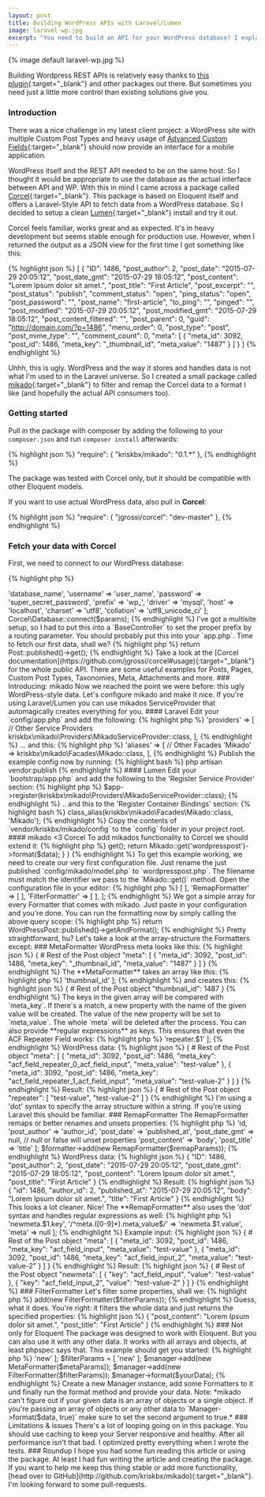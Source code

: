 ```yaml
---
layout: post
title: Building WordPress APIs with Laravel/Lumen
image: laravel-wp.jpg
excerpt: "You need to build an API for your WordPress database? I explain how you can do that using Laravel/Lumen."
---
```


{% image default laravel-wp.jpg %}

Building Wordpress REST APIs is relatively easy thanks to [this plugin](https://github.com/WP-API/WP-API){:target="_blank"} and other packages out there. But sometimes you need just a little more control than existing solutions give you.

### Introduction

There was a nice challenge in my latest client project: a WordPress site with multiple Custom Post Types and heavy usage of [Advanced Custom Fields](http://www.advancedcustomfields.com/){:target="_blank"} should now provide an interface for a mobile application.

WordPress itself and the REST API needed to be on the same host. So I thought it would be appropriate to use the database as the actual interface between API and WP. With this in mind I came across a package called [Corcel](https://github.com/jgrossi/corcel){:target="_blank"}. This package is based on Eloquent itself and offers a Laravel-Style API to fetch data from a WordPress database. So I decided to setup a clean [Lumen](http://lumen.laravel.com/){:target="_blank"} install and try it out.

Corcel feels familiar, works great and as expected. It's in heavy development but seems stable enough for production use. However, when I returned the output as a JSON view for the first time I got something like this:

{% highlight json %}
[
  {
    "ID": 1486,
    "post_author": 2,
    "post_date": "2015-07-29 20:05:12",
    "post_date_gmt": "2015-07-29 18:05:12",
    "post_content": "Lorem Ipsum dolor sit amet.",
    "post_title": "First Article",
    "post_excerpt": "",
    "post_status": "publish",
    "comment_status": "open",
    "ping_status": "open",
    "post_password": "",
    "post_name": "first-article",
    "to_ping": "",
    "pinged": "",
    "post_modified": "2015-07-29 20:05:12",
    "post_modified_gmt": "2015-07-29 18:05:12",
    "post_content_filtered": "",
    "post_parent": 0,
    "guid": "http://domain.com/?p=1486",
    "menu_order": 0,
    "post_type": "post",
    "post_mime_type": "",
    "comment_count": 0,
    "meta":
    [
      {
        "meta_id": 3092,
        "post_id": 1486,
        "meta_key": "_thumbnail_id",
        "meta_value": "1487"
      }
    ]
  }
]
{% endhighlight %}

Uhhh, this is ugly. WordPress and the way it stores and handles data is not what I'm used to in the Laravel universe. So I created a small package called [mikado](http://github.com/kriskbx/mikado){:target="_blank"} to filter and remap the Corcel data to a format I like (and hopefully the actual API consumers too).

### Getting started

Pull in the package with composer by adding the following to your `composer.json` and run `composer install` afterwards:

{% highlight json %}
"require": {
    "kriskbx/mikado": "0.1.*"
},
{% endhighlight %}

The package was tested with Corcel only, but it should be compatible with other Eloquent models.

If you want to use actual WordPress data, also pull in **Corcel**:

{% highlight json %}
"require": {
    "jgrossi/corcel": "dev-master"
},
{% endhighlight %}

### Fetch your data with Corcel

First, we need to connect to our WordPress database:

{% highlight php %}
<?php

$params = [
    'database'  => 'database_name',
    'username'  => 'user_name',
    'password'  => 'super_secret_password',
    'prefix'    => 'wp_',
    'driver'    => 'mysql',
    'host'      => 'localhost',
    'charset'   => 'utf8',
    'collation' => 'utf8_unicode_ci'
];

Corcel\Database::connect($params);
{% endhighlight %}

I've got a multisite setup, so I had to put this into a `BaseController` to set the proper prefix by a routing parameter. You should probably put this into your `app.php`.

Time to fetch our first data, shall we?

{% highlight php %}
return Post::published()->get();
{% endhighlight %}

Take a look at the [Corcel documentation](https://github.com/jgrossi/corcel#usage){:target="_blank"} for the whole public API. There are some useful examples for Posts, Pages, Custom Post Types, Taxonomies, Meta, Attachments and more.

### Introducing: mikado

Now we reached the point we were before: this ugly WordPress-style data. Let's configure mikado and make it nice.

If you're using Laravel/Lumen you can use mikados ServiceProvider that automagically creates everything for you.

#### Laravel

Edit your `config/app.php` and add the following:

{% highlight php %}
'providers' => [
    // Other Service Providers

    kriskbx\mikado\Providers\MikadoServiceProvider::class,
],
{% endhighlight %}

... and this:

{% highlight php %}
'aliases' => [
    // Other Facades

   'Mikado' => kriskbx\mikado\Facades\Mikado::class,
],
{% endhighlight %}

Publish the example config now by running:

{% highlight bash %}
php artisan vendor:publish
{% endhighlight %}

#### Lumen

Edit your `bootstrap/app.php` and add the following to the 'Register Service Provider' section:

{% highlight php %}
$app->register(kriskbx\mikado\Providers\MikadoServiceProvider::class);
{% endhighlight %}

.. and this to the 'Register Container Bindings' section:

{% highlight bash %}
class_alias(kriskbx\mikado\Facades\Mikado::class, 'Mikado');
{% endhighlight %}

Copy the contents of `vendor/kriskbx/mikado/config` to the `config` folder in your project root.

#### mikado <3 Corcel

To add mikados functionality to Corcel we should extend it:

{% highlight php %}
<?php

namespace Acme;

class WordPressPost extends \Post {
      
      /**
       * Get and format the data.
       *
       * @return array
       */
      public function scopeGetAndFormat($query) {
            $data = $query->get();            
            return Mikado::get('wordpresspost')->format($data);         
      }
      
}
{% endhighlight %}

To get this example working, we need to create our very first configuration file. Just rename the just published `config/mikado/model.php` to `wordpresspost.php`. The filename must match the identifier we pass to the `Mikado::get()` method.

Open the configuration file in your editor:

{% highlight php %}
<?php

return [
    'MetaFormatter' => [

    ],

    'RemapFormatter' => [

    ],

    'FilterFormatter' => [

    ],
];
{% endhighlight %}

We got a simple array for every Formatter that comes with mikado. Just paste in your configuration and you're done.

You can run the formatting now by simply calling the above query scope:

{% highlight php %}
return WordPressPost::published()->getAndFormat();
{% endhighlight %}

Pretty straightforward, hu? Let's take a look at the array-structure the Formatters except:

### MetaFormatter

WordPress meta looks like this:

{% highlight json %}
{ 
  # Rest of the Post object
  
  "meta":
    [
      {
        "meta_id": 3092,
        "post_id": 1486,
        "meta_key": "_thumbnail_id",
        "meta_value": "1487"
      }
    ]
}
{% endhighlight %}

The **MetaFormatter** takes an array like this: 

{% highlight php %}
<?php

$metaParams = [
   '_thumbnail_id' => 'thumbnail_id'
];   
{% endhighlight %}

and creates this:

{% highlight json %}
{
  # Rest of the Post object
  
  "thumbnail_id": 1487
}
{% endhighlight %}

The keys in the given array will be compared with `meta_key`. If there's a match, a new property with the name of the given value will be created. The value of the new property will be set to `meta_value`. The whole `meta` will be deleted after the process.

You can also provide **regular expressions** as keys. This ensures that even the ACF Repeater Field works:

{% highlight php %}
<?php

$metaParams = [
   '/^acf_field_repeater_([0-9]*)_acf_field_input$/i' => 'repeater.$1'
];   
{% endhighlight %}

WordPress data:

{% highlight json %}
{ 
  # Rest of the Post object
  
  "meta":
    [
      {
        "meta_id": 3092,
        "post_id": 1486,
        "meta_key": "acf_field_repeater_0_acf_field_input",
        "meta_value": "test-value"
      },
      {
        "meta_id": 3092,
        "post_id": 1486,
        "meta_key": "acf_field_repeater_1_acf_field_input",
        "meta_value": "test-value-2"
      }
    ]
}
{% endhighlight %}

Result:

{% highlight json %}
{
  # Rest of the Post object
  
  "repeater":
     [
       "test-value",
       "test-value-2"
     ]
}
{% endhighlight %}

I'm using a 'dot' syntax to specify the array structure within a string. If you're using Laravel this should be familiar.

### RemapFormatter

The RemapFormatter remaps or better renames and unsets properties:

{% highlight php %}
<?php

$remapParams = [
   'ID' => 'id,
   'post_author' => 'author_id',
   'post_date' => 'published_at',
   'post_date_gmt' => null, // null or false will unset properties
   'post_content' => 'body',
   'post_title' => 'title'
];

$formatter->add(new RemapFormatter($remapParams));
{% endhighlight %}

WordPress data:

{% highlight json %}
{
    "ID": 1486,
    "post_author": 2,
    "post_date": "2015-07-29 20:05:12",
    "post_date_gmt": "2015-07-29 18:05:12",
    "post_content": "Lorem Ipsum dolor sit amet.",
    "post_title": "First Article"
}
{% endhighlight %}

Result:

{% highlight json %}
{
    "id": 1486,
    "author_id": 2,
    "published_at": "2015-07-29 20:05:12",
    "body": "Lorem Ipsum dolor sit amet.",
    "title": "First Article"
}
{% endhighlight %}

This looks a lot cleaner. Nice! 

The **RemapFormatter** also uses the 'dot' syntax and handles regular expressions as well:

{% highlight php %}
<?php

$remapParams = [
   '/^meta.([0-9]*).meta_key$/' => 'newmeta.$1.key',
   '/^meta.([0-9]*).meta_value$/' => 'newmeta.$1.value',
   'meta' => null
];
{% endhighlight %}

Example input:

{% highlight json %}
{ 
  # Rest of the Post object
  
  "meta":
    [
      {
        "meta_id": 3092,
        "post_id": 1486,
        "meta_key": "acf_field_input",
        "meta_value": "test-value"
      },
      {
        "meta_id": 3092,
        "post_id": 1486,
        "meta_key": "acf_field_input_2",
        "meta_value": "test-value-2"
      }
    ]
}
{% endhighlight %}

Result:

{% highlight json %}
{ 
  # Rest of the Post object
  
  "newmeta":
    [
      {
        "key": "acf_field_input",
        "value": "test-value"
      },
      {
        "key": "acf_field_input_2",
        "value": "test-value-2"
      }
    ]
}
{% endhighlight %}

### FilterFormatter

Let's filter some properties, shall we:

{% highlight php %}
<?php

$filterParams = [
   'post_title',
   'post_content'
];

$formatter->add(new FilterFormatter($filterParams));
{% endhighlight %}

Guess, what it does. You're right: it filters the whole data and just returns the specified properties:

{% highlight json %}
{
  "post_content": "Lorem Ipsum dolor sit amet.",
  "post_title": "First Article"
}
{% endhighlight %}

### Not only for Eloquent

The package was designed to work with Eloquent. But you can also use it with any other data. It works with all arrays and objects, at least phpspec says that.

This example should get you started:

{% highlight php %}
<?php

use kriskbx\mikado\Formatter\FilterFormatter;
use kriskbx\mikado\Formatter\MetaFormatter;
use kriskbx\mikado\Manager;

$manager = new Manager();

$metaParams = [
    'old' => 'new'
];

$filterParams = [
    'new'
];

$manager->add(new MetaFormatter($metaParams));
$manager->add(new FilterFormatter($filterParams));

$manager->format($yourData);
{% endhighlight %}

Create a new Manager instance, add some Formatters to it und finally run the format method and provide your data.

Note: *mikado can't figure out if your given data is an array of objects or a single object. If you're passing an array of objects or any other data to `Manager->format($data, true)` make sure to set the second argument to true.*

### Limitations & issues

There's a lot of looping going on in this package. You should use caching to keep your Server responsive and healthy. After all performance isn't that bad. I optimized pretty everything when I wrote the tests.

### Roundup

I hope you had some fun reading this article or using the package. At least I had fun writing the article and creating the package.

If you want to help me keep this thing stable or add more functionality, [head over to GitHub](http://github.com/kriskbx/mikado){:target="_blank"}. I'm looking forward to some pull-requests.